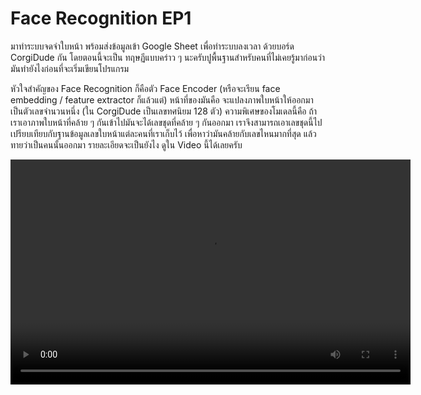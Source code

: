 # Face Recognition EP1

มาทำระบบจดจำใบหน้า พร้อมส่งข้อมูลเข้า Google Sheet เพื่อทำระบบลงเวลา ด้วยบอร์ด CorgiDude กัน
โดยตอนนี้จะเป็น ทฤษฏีแบบคร่าว ๆ นะครับปูพื้นฐานสำหรับคนที่ไม่เคยรู้มาก่อนว่ามันทำยังไงก่อนที่จะเริ่มเขียนโปรแกรม

หัวใจสำคัญของ Face Recognition ก็คือตัว Face Encoder (หรือจะเรียน face embedding / feature extractor ก็แล้วแต่) หน้าที่ของมันคือ จะแปลงภาพใบหน้าให้ออกมาเป็นตัวเลขจำนวนหนึ่ง (ใน CorgiDude เป็นเลขทศนิยม 128 ตัว) ความพิเศษของโมเดลนี้คือ ถ้าเราเอาภาพใบหน้าที่คล้าย ๆ กันเข้าไปมันจะได้เลขชุดที่คล้าย ๆ กันออกมา
เราจึงสามารถเอาเลขชุดนี้ไปเปรียบเทียบกับฐานข้อมูลเลขใบหน้าแต่ละคนที่เราเก็บไว้ เพื่อหาว่ามันคล้ายกับเลขไหนมากที่สุด แล้วทายว่าเป็นคนนั้นออกมา
รายละเอียดจะเป็นยังไง ดูใน Video นี้ได้เลยครับ

<video width="640" height="360" controls>
  <source :src="$withBase('/face_recognition/ep1.mp4')" type="video/mp4">
  Your browser does not support the video tag.
</video>
